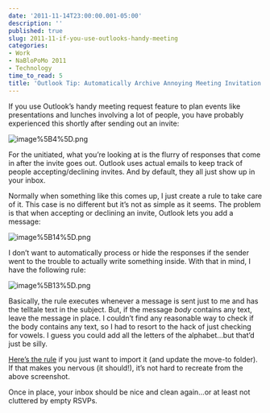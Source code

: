 ```yaml
---
date: '2011-11-14T23:00:00.001-05:00'
description: ''
published: true
slug: 2011-11-if-you-use-outlooks-handy-meeting
categories:
- Work
- NaBloPoMo 2011
- Technology
time_to_read: 5
title: 'Outlook Tip: Automatically Archive Annoying Meeting Invitation Responses'
---
```



If you use Outlook’s handy meeting request feature to plan events like presentations and lunches involving a lot of people, you have probably experienced this shortly after sending out an invite:

![image%5B4%5D.png](image%5B4%5D.png)

For the unitiated, what you’re looking at is the flurry of responses that come in after the invite goes out. Outlook uses actual emails to keep track of people accepting/declining invites. And by default, they all just show up in your inbox. 

Normally when something like this comes up, I just create a rule to take care of it. This case is no different but it’s not as simple as it seems. The problem is that when accepting or declining an invite, Outlook lets you add a message:

![image%5B14%5D.png](image%5B14%5D.png)  

I don’t want to automatically process or hide the responses if the sender went to the trouble to actually write something inside. With that in mind, I have the following rule:

![image%5B13%5D.png](image%5B13%5D.png)

Basically, the rule executes whenever a message is sent just to me and has the telltale text in the subject. But, if the message *body* contains any text, leave the message in place. I couldn’t find any reasonable way to check if the body contains any text, so I had to resort to the hack of just checking for vowels. I guess you could add all the letters of the alphabet…but that’d just be silly.

[Here’s the rule](http://dl.dropbox.com/u/11272726/blog/Hide%20Annoying%20Meeting%20Responses.rwz) if you just want to import it (and update the move-to folder). If that makes you nervous (it should!), it’s not hard to recreate from the above screenshot.

Once in place, your inbox should be nice and clean again…or at least not cluttered by empty RSVPs.